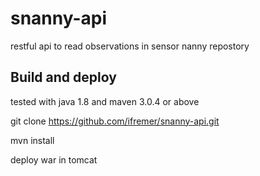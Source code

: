 # snanny-api
restful api to read observations in sensor nanny repostory

## Build and deploy
tested with java 1.8 and maven 3.0.4 or above

git clone https://github.com/ifremer/snanny-api.git

mvn install

deploy war in tomcat
